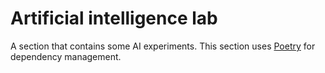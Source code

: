 # Artificial intelligence lab

A section that contains some AI experiments. This section uses [Poetry](https://python-poetry.org/) for dependency management.
